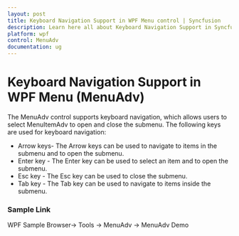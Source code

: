 ```yaml
---
layout: post
title: Keyboard Navigation Support in WPF Menu control | Syncfusion
description: Learn here all about Keyboard Navigation Support in Syncfusion WPF Menu (MenuAdv) control and more.
platform: wpf
control: MenuAdv
documentation: ug
---
```


# Keyboard Navigation Support in WPF Menu (MenuAdv)

The MenuAdv control supports keyboard navigation, which allows users to select MenuItemAdv to open and close the submenu. The following keys are used for keyboard navigation:

* Arrow keys- The Arrow keys can be used to navigate to items in the submenu and to open the submenu.
* Enter key - The Enter key can be used to select an item and to open the submenu.
* Esc key - The Esc key can be used to close the submenu.
* Tab key - The Tab key can be used to navigate to items inside the submenu.

### Sample Link

WPF Sample Browser-> Tools -> MenuAdv -> MenuAdv Demo

